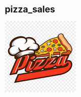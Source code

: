 # pizza_sales
![Pizza Sales](https://github.com/HumorSapien/pizza_sales/blob/main/images.png?raw=true)
